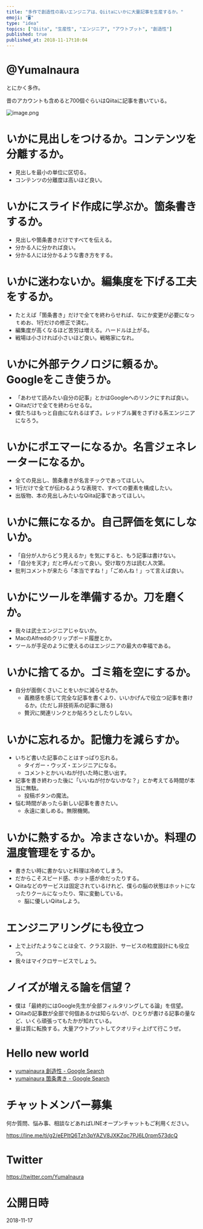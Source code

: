 ```yaml
---
title: "多作で創造性の高いエンジニアは、Qiitaにいかに大量記事を生産するか。"
emoji: "🖥"
type: "idea"
topics: ["Qiita", "生産性", "エンジニア", "アウトプット", "創造性"]
published: true
published_at: 2018-11-17t10:04
---
```


# @YumaInaura 

とにかく多作。

昔のアカウントも含めると700個ぐらいはQiitaに記事を書いている。

![image.png](https://qiita-image-store.s3.amazonaws.com/0/89618/604de84b-c878-a4bc-aeb8-d40601300c7f.png)


# いかに見出しをつけるか。コンテンツを分離するか。

- 見出しを最小の単位に区切る。
- コンテンツの分離度は高いほど良い。

# いかにスライド作成に学ぶか。箇条書きするか。

- 見出しや箇条書きだけですべてを伝える。
- 分かる人に分かれば良い。
- 分かる人には分かるような書き方をする。

# いかに迷わないか。編集度を下げる工夫をするか。

- たとえば「箇条書き」だけで全てを終わらせれば、なにか変更が必要になっｔめお、1行だけの修正で済む。
- 編集度が高くなるほど苦労は増える。ハードルは上がる。
- 戦場は小さければ小さいほど良い。戦略家になれ。

# いかに外部テクノロジに頼るか。Googleをこき使うか。

- 「あわせて読みたい自分の記事」とかはGoogleへのリンクにすれば良い。
- Qiitaだけで全てを終わらせるな。
- 僕たちはもっと自由になれるはずさ。レッドブル翼をさずける系エンジニアになろう。

# いかにポエマーになるか。名言ジェネレーターになるか。

- 全ての見出し、箇条書きが名言チックであってほしい。
- 1行だけで全てが伝わるような表現で、すべての要素を構成したい。
- 出版物、本の見出しみたいなQiita記事であってほしい。

# いかに無になるか。自己評価を気にしないか。

- 「自分が人からどう見えるか」を気にすると、もう記事は書けない。
- 「自分を天才」だと呼んだって良い。受け取り方は読む人次第。
- 批判コメントが来たら「本当ですね！」「ごめんね！」って言えば良い。

# いかにツールを準備するか。刀を磨くか。

- 我々は武士エンジニアじゃないか。
- MacのAlfredのクリップボード履歴とか。
- ツールが手足のように使えるのはエンジニアの最大の幸福である。

# いかに捨てるか。ゴミ箱を空にするか。

- 自分が面倒くさいことをいかに減らせるか。
  - 義務感を感じて完全な記事を書くより、いいかげんで役立つ記事を書けるか。(ただし非技術系の記事に限る)
  - 贅沢に関連リンクとか貼ろうとしたりしない。

# いかに忘れるか。記憶力を減らすか。

- いちど書いた記事のことはすっぱり忘れる。
  - タイガー・ウッズ・エンジニアになる。
  - コメントとかいいねが付いた時に思い出す。
- 記事を書き終わった後に「いいねが付かないかな？」とか考えてる時間が本当に無駄。
  - 投稿ボタンの魔法。
- 悩む時間があったら新しい記事を書きたい。
  - 永遠に楽しめる。無限機関。

# いかに熱するか。冷まさないか。料理の温度管理をするか。

- 書きたい時に書かないと料理は冷めてしまう。
- だからこそスピード感、ホット感が命だったりする。
- Qiitaなどのサービスは固定されているけれど、僕らの脳の状態はホットになったりクールになったり、常に変動している。
  - 脳に優しいQiitaしよう。

# エンジニアリングにも役立つ

- 上で上げたようなことは全て、クラス設計、サービスの粒度設計にも役立つ。
- 我々はマイクロサービスでしょう。

# ノイズが増える論を信望？

- 僕は「最終的にはGoogle先生が全部フィルタリングしてる論」を信望。
- Qiitaの記事数が全部で何個あるかは知らないが、ひとりが書ける記事の量など、いくら頑張ってもたかが知れている。
- 量は質に転換する。大量アウトプットしてクオリティ上げて行こうぜ。

# Hello new world

- [yumainaura 創造性 - Google Search](https://www.google.co.jp/search?q=yumainaura+%E5%89%B5%E9%80%A0%E6%80%A7&oq=yumainaura+%E5%89%B5%E9%80%A0%E6%80%A7&aqs=chrome..69i57j69i60l3j69i64l2.2487j0j7&sourceid=chrome&ie=UTF-8)
- [yumainaura 箇条書き - Google Search](https://www.google.co.jp/search?q=yumainaura+%E7%AE%87%E6%9D%A1%E6%9B%B8%E3%81%8D&oq=yumainaura+%E7%AE%87%E6%9D%A1%E6%9B%B8%E3%81%8D&aqs=chrome..69i57j69i60j69i64l2.2224j0j7&sourceid=chrome&ie=UTF-8)








<!-- Update From Qiita API -->

# チャットメンバー募集


何か質問、悩み事、相談などあればLINEオープンチャットもご利用ください。

https://line.me/ti/g2/eEPltQ6Tzh3pYAZV8JXKZqc7PJ6L0rpm573dcQ





# Twitter


https://twitter.com/YumaInaura


<!-- Update From Qiita API -->



# 公開日時

2018-11-17
